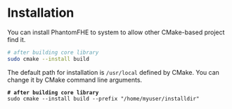 # Installation

You can install PhantomFHE to system to allow other CMake-based project find it.

```bash
# after building core library
sudo cmake --install build
```

The default path for installation is `/usr/local` defined by CMake. You can change it by CMake command line arguments.

<pre class="language-bash"><code class="lang-bash"><strong># after building core library
</strong>sudo cmake --install build --prefix "/home/myuser/installdir"
</code></pre>
